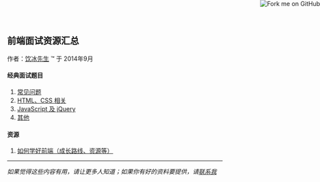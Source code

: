 ## 前端面试资源汇总

作者：[饮冰先生][1] &trade; 于 2014年9月

[1]: http://yianbin.github.io/


#### 经典面试题目

1. [常见问题](general.html)
2. [HTML、CSS 相关](css.html)
3. [JavaScript 及 jQuery](javascript.html)
4. [其他](others.html)

#### 资源

1. [如何学好前端（成长路线、资源等）](resources.html)


-------

*如果觉得这些内容有用，请让更多人知道；如果你有好的资料要提供，请[联系我](mailto:myb@about.me)*





<a href="https://github.com/infp/Front-end-Interview"><img style="position: absolute; top: 0; right: 0; border: 0;" src="https://camo.githubusercontent.com/e7bbb0521b397edbd5fe43e7f760759336b5e05f/68747470733a2f2f73332e616d617a6f6e6177732e636f6d2f6769746875622f726962626f6e732f666f726b6d655f72696768745f677265656e5f3030373230302e706e67" alt="Fork me on GitHub" data-canonical-src="https://s3.amazonaws.com/github/ribbons/forkme_right_green_007200.png"></a>